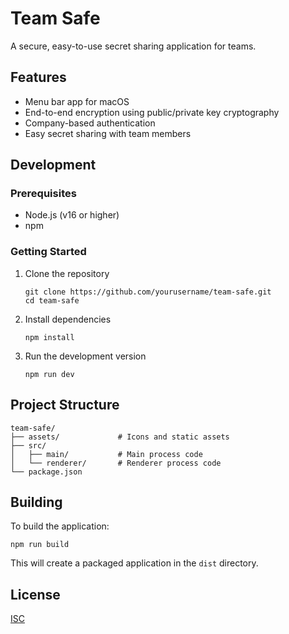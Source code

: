 # Team Safe

A secure, easy-to-use secret sharing application for teams.

## Features

- Menu bar app for macOS
- End-to-end encryption using public/private key cryptography
- Company-based authentication
- Easy secret sharing with team members

## Development

### Prerequisites

- Node.js (v16 or higher)
- npm

### Getting Started

1. Clone the repository
   ```
   git clone https://github.com/yourusername/team-safe.git
   cd team-safe
   ```

2. Install dependencies
   ```
   npm install
   ```

3. Run the development version
   ```
   npm run dev
   ```

## Project Structure

```
team-safe/
├── assets/             # Icons and static assets
├── src/
│   ├── main/           # Main process code
│   └── renderer/       # Renderer process code
└── package.json
```

## Building

To build the application:

```
npm run build
```

This will create a packaged application in the `dist` directory.

## License

[ISC](LICENSE) 